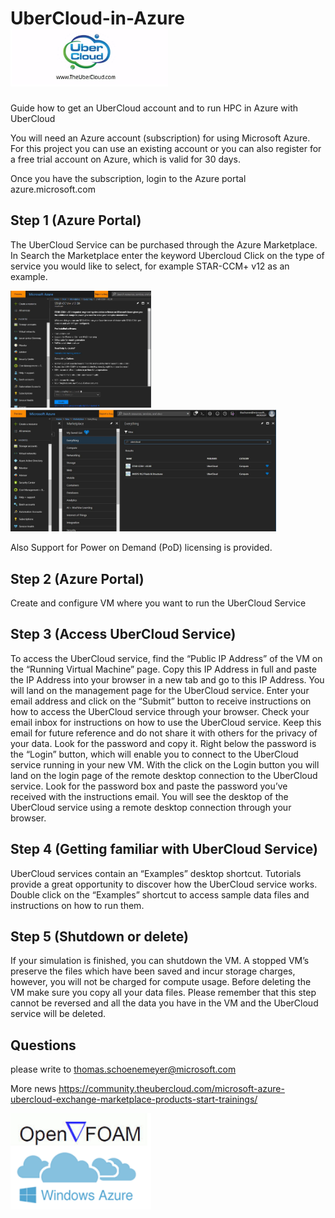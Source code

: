 # UberCloud-in-Azure <img src="https://github.com/schoenemeyer/UberCloud-in-Azure/blob/master/Ubercloud.jpg" width="252">
Guide how to get an UberCloud account and to run HPC in Azure with UberCloud

You will need an Azure account (subscription) for using Microsoft Azure. For this project you can use an existing account or you can also register for a free trial account on Azure, which is valid for 30 days. 

Once you have the subscription, login to the Azure portal azure.microsoft.com 

## Step 1 (Azure Portal)

The  UberCloud Service can be purchased through the Azure Marketplace. In Search the Marketplace enter the keyword Ubercloud
Click on the type of service you would like to select, for example STAR-CCM+ v12 as an example.

 <img src="https://github.com/schoenemeyer/UberCloud-in-Azure/blob/master/ubercloudserv.JPG" width="225"> <img src="https://github.com/schoenemeyer/UberCloud-in-Azure/blob/master/ubercloudmp.JPG" width="425"> 

Also Support for Power on Demand (PoD) licensing is provided.

## Step 2 (Azure Portal)

Create and configure VM where you want to run the UberCloud Service

## Step 3 (Access UberCloud Service)

To access the UberCloud service, find the “Public IP Address” of the VM on the “Running Virtual Machine” page. Copy this IP Address in full and paste the IP Address into your browser in a new tab and go to this IP Address. You will land on the management page for the UberCloud service. Enter your email address and click on the “Submit” button to receive instructions on how to access the UberCloud service through your browser.
Check your email inbox for instructions on how to use the UberCloud service. Keep this email for future reference and do not share it with others for the privacy of your data. Look for the password and copy it. Right below the password is the “Login” button, which will enable you to connect to the UberCloud service running in your new VM.
With the click on the Login button you will land on the login page of the remote desktop connection to the UberCloud service. Look for the password box and paste the password you’ve received with the instructions email. You will see the desktop of the UberCloud service using a remote desktop connection through your browser.

## Step 4 (Getting familiar with UberCloud Service)

UberCloud services contain an “Examples” desktop shortcut. Tutorials provide a great opportunity to discover how the UberCloud service works. Double click on the “Examples” shortcut to access sample data files and instructions on how to run them.

## Step 5 (Shutdown or delete)

If your simulation is finished, you can shutdown the VM. A stopped VM’s preserve the files which have been saved and incur storage charges, however, you will not be charged for compute usage. Before deleting the VM make sure you copy all your data files. Please remember that this step cannot be reversed and all the data you have in the VM and the UberCloud service will be deleted.

## Questions
please write to 
thomas.schoenemeyer@microsoft.com

More news
https://community.theubercloud.com/microsoft-azure-ubercloud-exchange-marketplace-products-start-trainings/


<img src="https://github.com/schoenemeyer/UberCloud-in-Azure/blob/master/OpenFOAM-on-Azure.png" width="225">

